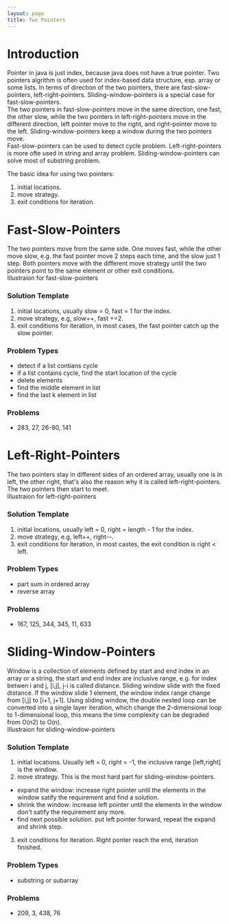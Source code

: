 ```yaml
---
layout: page
title: Two Pointers
---
```

# Introduction

Pointer in java is just index, because java does not have a true pointer. Two pointers algrithm is often used for index-based data structure, esp. array or some lists.
In terms of direction of the two pointers, there are fast-slow-pointers, left-right-pointers. Sliding-window-pointers is a special case for fast-slow-pointers.  
The two pointers in fast-slow-pointers move in the same direction, one fast, the other slow, while the two pointers in left-right-pointers move in the different direction, left pointer move to the right, and right-pointer move to the left. Sliding-window-pointers keep a window during the two pointers move.  
Fast-slow-pointers can be used to detect cycle problem. Left-right-pointers is more ofte used in string and array problem. Sliding-window-pointers can solve most of substring problem. 


The basic idea for using two pointers:  
1. initial locations.  
2. move strategy.  
3. exit conditions for iteration.    

# Fast-Slow-Pointers
The two pointers move from the same side. One moves fast, while the other move slow, e.g. the fast pointer move 2 steps each time, and the slow just 1 step. Both pointers move with the different move strategy until the two pointers point to the same element or other exit conditions.  
Illustraion for fast-slow-pointers  
### Solution Template 
1. initial locations, usually slow = 0, fast = 1 for the index.  
2. move strategy, e.g, slow++, fast +=2.  
3. exit conditions for iteration, in most cases, the fast pointer catch up the slow pointer.    

### Problem Types
 * detect if a list contians cycle
 * if a list contains cycle, find the start location of the cycle
 * delete elements
 * find the middle element in list
 * find the last k element in list

### Problems
 * 283, 27, 26-80, 141 

# Left-Right-Pointers
The two pointers stay in different sides of an ordered array, usually one is in left, the other right, that's also the reason why it is called left-right-pointers. The two pointers then start to meet.  
Illustraion for  left-right-pointers  
### Solution Template  
1. initial locations, usually left = 0, right = length - 1 for the index.  
2. move strategy, e.g, left++, right--.  
3. exit conditions for iteration, in most castes, the exit condition is right < left.  

### Problem Types
 * part sum in ordered array
 * reverse array  
 
### Problems
 * 167, 125, 344, 345, 11, 633 
 
# Sliding-Window-Pointers
Window is a collection of elements defined by start and end index in an array or a string, the start and end index are inclusive range, e.g. for index betwen i and j, [i,j], j-i is called distance. Sliding window slide with the fixed distance. If the window slide 1 element, the window index  range change from [i,j] to [i+1, j+1]. Using sliding window, the double nested loop can be converted into a single layer iteration, which change the 2-dimensional loop to 1-dimensional loop, this means the time complexity can be degraded from O(n2) to O(n).  
Illustraion for sliding-window-pointers  

### Solution Template
 1. initial locations. Usually left = 0, right = -1, the inclusive range [left,right] is the window.  
 2. move strategy. This is the most hard part for sliding-window-pointers. 
   - expand the window: increase right pointer until the elements in the window satify the requirement and find a solution.
   - shrink the window: increase left pointer until the elements in the window don't satify the requirement any more.
   - find next possible solution. put left pointer forward, repeat the expand and shrink step.
 3. exit conditions for iteration. Right ponter reach the end, iteration finished.

### Problem Types
 * substring or subarray  
### Problems
 * 209, 3, 438, 76

